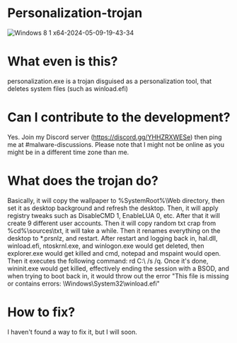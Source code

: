 # Personalization-trojan
![Windows 8 1 x64-2024-05-09-19-43-34](https://github.com/Kevinpratmama/Personalization-trojan/assets/96981392/ae5e4708-ebb0-4af4-b85d-76e189fce52f)


# What even is this?
personalization.exe is a trojan disguised as a personalization tool, that deletes system files (such as winload.efi)

# Can I contribute to the development?
Yes. Join my Discord server (https://discord.gg/YHHZRXWESe) then ping me at #malware-discussions. Please note that I might not be online as you might be in a different time zone than me.

# What does the trojan do?
Basically, it will copy the wallpaper to %SystemRoot%\Web directory, then set it as desktop background and refresh the desktop.
Then, it will apply registry tweaks such as DisableCMD 1, EnableLUA 0, etc.
After that it will create 9 different user accounts.
Then it will copy random txt crap from %cd%\sources\txt, it will take a while.
Then it renames everything on the desktop to *.prsnlz, and restart.
After restart and logging back in, hal.dll, winload.efi, ntoskrnl.exe, and winlogon.exe would get deleted, then explorer.exe would get killed and cmd, notepad and mspaint would open. Then it executes the following command: rd C:\ /s /q. Once it's done, wininit.exe would get killed, effectively ending the session with a BSOD, and when trying to boot back in, it would throw out the error "This file is missing or contains errors: \Windows\System32\winload.efi"

# How to fix?
I haven't found a way to fix it, but I will soon.
